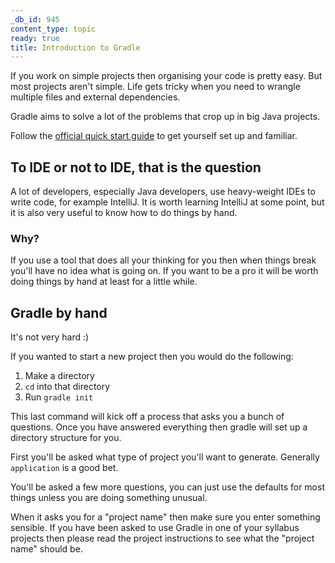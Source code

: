 ```yaml
---
_db_id: 945
content_type: topic
ready: true
title: Introduction to Gradle
---
```


If you work on simple projects then organising your code is pretty easy. But most projects aren't simple. Life gets tricky when you need to wrangle multiple files and external dependencies.

Gradle aims to solve a lot of the problems that crop up in big Java projects.

Follow the [official quick start guide](https://docs.gradle.org/current/userguide/part1_gradle_init.html) to get yourself set up and familiar.

## To IDE or not to IDE, that is the question

A lot of developers, especially Java developers, use heavy-weight IDEs to write code, for example IntelliJ. It is worth learning IntelliJ at some point, but it is also very useful to know how to do things by hand.

### Why?

If you use a tool that does all your thinking for you then when things break you'll have no idea what is going on. If you want to be a pro it will be worth doing things by hand at least for a little while.

## Gradle by hand

It's not very hard :)

If you wanted to start a new project then you would do the following:

1. Make a directory
2. `cd` into that directory
3. Run `gradle init`

This last command will kick off a process that asks you a bunch of questions. Once you have answered everything then gradle will set up a directory structure for you.

First you'll be asked what type of project you'll want to generate. Generally `application` is a good bet.

You'll be asked a few more questions, you can just use the defaults for most things unless you are doing something unusual.

When it asks you for a "project name" then make sure you enter something sensible. If you have been asked to use Gradle in one of your syllabus projects then please read the project instructions to see what the "project name" should be.